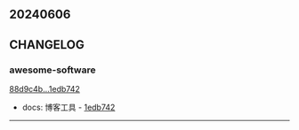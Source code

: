 ## 20240606

## CHANGELOG

### awesome-software

[88d9c4b...1edb742](https://github.com/zhbhun/awesome-software/compare/88d9c4b...1edb742)

* docs: 博客工具 - [1edb742](https://github.com/zhbhun/awesome-software/commit/1edb742a775070d4231a8d4314f9847b7ead019a)

---

